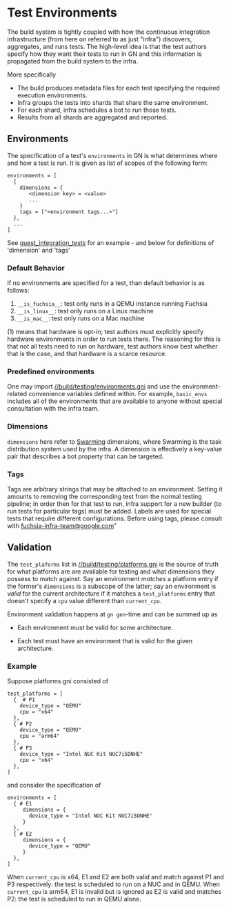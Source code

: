 # Test Environments

The build system is tightly coupled with how the continuous integration
infrastructure (from here on referred to as just "infra") discovers, aggregates,
and runs tests. The high-level idea is that the test authors specify how they
want their tests to run in GN and this information is propagated from the build
system to the infra.

More specifically

*   The build produces metadata files for each test specifying the required
    execution environments.
*   Infra groups the tests into shards that share the same environment.
*   For each shard, infra schedules a bot to run those tests.
*   Results from all shards are aggregated and reported.

## Environments

The specification of a test's `environments` in GN is what determines where and
how a test is run. It is given as list of scopes of the following form:

```gn
environments = [
  {
    dimensions = {
       <dimension key> = <value>
       ...
    }
    tags = ["<environment tags...>"]
  },
  ...
]
```

See
[guest_integration_tests](/garnet/bin/guest/integration/BUILD.gn#45)
for an example - and below for definitions of 'dimension' and 'tags'

### Default Behavior

If no environments are specified for a test, than default behavior is as
follows:

1.  `__is_fuchsia__`: test only runs in a QEMU instance running Fuchsia
1.  `__is_linux__`: test only runs on a Linux machine
1.  `__is_mac__`: test only runs on a Mac machine

(1) means that hardware is opt-in; test authors must explicitly specify hardware
environments in order to run tests there. The reasoning for this is that not all
tests need to run on hardware, test authors know best whether that is the case,
and that hardware is a scarce resource.

### Predefined environments

One may import
[//build/testing/environments.gni](/build/testing/environments.gni)
and use the environment-related convenience variables defined within. For
example, `basic_envs` includes all of the environments that are available to
anyone without special consultation with the infra team.

### Dimensions

`dimensions` here refer to
[Swarming](https://chromium.googlesource.com/infra/luci/luci-py/+/master/appengine/swarming/doc/)
dimensions, where Swarming is the task distribution system used by the infra. A
dimension is effectively a key-value pair that describes a bot property that can
be targeted.

### Tags

Tags are arbitrary strings that may be attached to an environment. Setting
it amounts to removing the corresponding test from the normal testing pipeline;
in order then for that test to run, infra support for a new builder (to run
tests for particular tags) must be added. Labels are used for special tests
that require different configurations. Before using tags, please consult with
fuchsia-infra-team@google.com"

## Validation

The `test_plaforms` list in
[//build/testing/platforms.gni](/build/testing/platforms.gni)
is the source of truth for what platforms are are available for testing and what
dimensions they possess to match against. Say an environment *matches* a
platform entry if the former's `dimensions` is a subscope of the latter; say an
environment is *valid* for the current architecture if it matches a
`test_platforms` entry that doesn't specify a `cpu` value different than
`current_cpu`.

Environment validation happens at `gn gen`-time and can be summed up as

*   Each environment must be valid for some architecture.

*   Each test must have an environment that is valid for the given architecture.

### Example

Suppose platforms.gni consisted of

```gn
test_platforms = [
  {  # P1
    device_type = "QEMU"
    cpu = "x64"
  },
  { # P2
    device_type = "QEMU"
    cpu = "arm64"
  },
  { # P3
    device_type = "Intel NUC Kit NUC7i5DNHE"
    cpu = "x64"
  },
]
```

and consider the specification of

```gn
environments = [
  { # E1
     dimensions = {
       device_type = "Intel NUC Kit NUC7i5DNHE"
     }
  },
  { # E2
     dimensions = {
       device_type = "QEMU"
     }
  },
]
```

When `current_cpu` is x64, E1 and E2 are both valid and match against P1 and P3
respectively: the test is scheduled to run on a NUC and in QEMU. When
`current_cpu` is arm64, E1 is invalid but is ignored as E2 is valid and matches
P2: the test is scheduled to run in QEMU alone.
